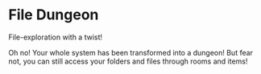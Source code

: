 # File Dungeon

File-exploration with a twist!

Oh no! Your whole system has been transformed into a dungeon!
But fear not, you can still access your folders and files through rooms and items!
